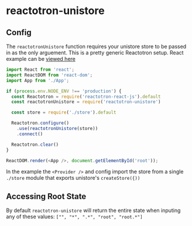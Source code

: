 # reactotron-unistore

## Config
The `reactotronUnistore` function requires your unistore store to be passed in as the only arguement. This is a pretty generic Reactotron setup. React example can be [viewed here](https://github.com/kidqueb/reactotron-unistore/tree/master/examples/react)

```javascript
import React from 'react';
import ReactDOM from 'react-dom';
import App from './App';

if (process.env.NODE_ENV !== 'production') {
  const Reactotron = require('reactotron-react-js').default
  const reactotronUnistore = require('reactotron-unistore')

  const store = require('./store').default

  Reactotron.configure()
    .use(reactotronUnistore(store))
    .connect()

  Reactotron.clear()
}

ReactDOM.render(<App />, document.getElementById('root'));

```

In the example the `<Provider />` and config import the store from a single `./store` module that exports unistore's `createStore({))`

## Accessing Root State
By default `reactotron-unistore` will return the entire state when inputing any of these values: `["", "*", ".*", "root", "root.*"]`
